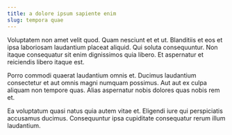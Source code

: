 ```yaml
---
title: a dolore ipsum sapiente enim
slug: tempora quae
---
```


Voluptatem non amet velit quod. Quam nesciunt et et ut. Blanditiis et eos et ipsa laboriosam laudantium placeat aliquid. Qui soluta consequuntur. Non itaque consequatur sit enim dignissimos quia libero. Et aspernatur et reiciendis libero itaque est.

Porro commodi quaerat laudantium omnis et. Ducimus laudantium consectetur et aut omnis magni numquam possimus. Aut aut ex culpa aliquam non tempore quas. Alias aspernatur nobis dolores quas nobis rem et.

Ea voluptatum quasi natus quia autem vitae et. Eligendi iure qui perspiciatis accusamus ducimus. Consequuntur ipsa cupiditate consequatur rerum illum laudantium.
